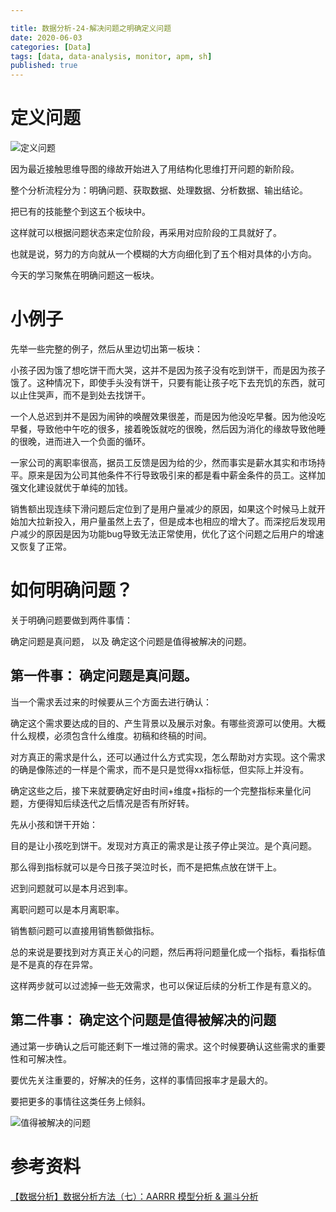 ```yaml
---

title: 数据分析-24-解决问题之明确定义问题
date: 2020-06-03
categories: [Data]
tags: [data, data-analysis, monitor, apm, sh]
published: true
---
```


# 定义问题

![定义问题](https://pic2.zhimg.com/v2-c95205890f116086b3ebe0f8ec2bf0cb_1440w.jpg?source=172ae18b)

因为最近接触思维导图的缘故开始进入了用结构化思维打开问题的新阶段。

整个分析流程分为：明确问题、获取数据、处理数据、分析数据、输出结论。

把已有的技能整个到这五个板块中。

这样就可以根据问题状态来定位阶段，再采用对应阶段的工具就好了。

也就是说，努力的方向就从一个模糊的大方向细化到了五个相对具体的小方向。

今天的学习聚焦在明确问题这一板块。

# 小例子

先举一些完整的例子，然后从里边切出第一板块：

小孩子因为饿了想吃饼干而大哭，这并不是因为孩子没有吃到饼干，而是因为孩子饿了。这种情况下，即使手头没有饼干，只要有能让孩子吃下去充饥的东西，就可以止住哭声，而不是到处去找饼干。

一个人总迟到并不是因为闹钟的唤醒效果很差，而是因为他没吃早餐。因为他没吃早餐，导致他中午吃的很多，接着晚饭就吃的很晚，然后因为消化的缘故导致他睡的很晚，进而进入一个负面的循环。

一家公司的离职率很高，据员工反馈是因为给的少，然而事实是薪水其实和市场持平。原来是因为公司其他条件不行导致吸引来的都是看中薪金条件的员工。这样加强文化建设就优于单纯的加钱。

销售额出现连续下滑问题后定位到了是用户量减少的原因，如果这个时候马上就开始加大拉新投入，用户量虽然上去了，但是成本也相应的增大了。而深挖后发现用户减少的原因是因为功能bug导致无法正常使用，优化了这个问题之后用户的增速又恢复了正常。

# 如何明确问题？

关于明确问题要做到两件事情：

确定问题是真问题， 以及 确定这个问题是值得被解决的问题。

## 第一件事： 确定问题是真问题。

当一个需求丢过来的时候要从三个方面去进行确认：

确定这个需求要达成的目的、产生背景以及展示对象。有哪些资源可以使用。大概什么规模，必须包含什么维度。初稿和终稿的时间。 

对方真正的需求是什么，还可以通过什么方式实现，怎么帮助对方实现。这个需求的确是像陈述的一样是个需求，而不是只是觉得xx指标低，但实际上并没有。

确定这些之后，接下来就要确定好由时间+维度+指标的一个完整指标来量化问题，方便得知后续迭代之后情况是否有所好转。

先从小孩和饼干开始：

目的是让小孩吃到饼干。发现对方真正的需求是让孩子停止哭泣。是个真问题。

那么得到指标就可以是今日孩子哭泣时长，而不是把焦点放在饼干上。

迟到问题就可以是本月迟到率。

离职问题可以是本月离职率。

销售额问题可以直接用销售额做指标。

总的来说是要找到对方真正关心的问题，然后再将问题量化成一个指标，看指标值是不是真的存在异常。

这样两步就可以过滤掉一些无效需求，也可以保证后续的分析工作是有意义的。

## 第二件事： 确定这个问题是值得被解决的问题

通过第一步确认之后可能还剩下一堆过筛的需求。这个时候要确认这些需求的重要性和可解决性。

要优先关注重要的，好解决的任务，这样的事情回报率才是最大的。

要把更多的事情往这类任务上倾斜。

![值得被解决的问题](https://pic2.zhimg.com/80/v2-1f7155dee9d321ad1d8d2f7dce0d35e9_720w.jpg)

# 参考资料

[【数据分析】数据分析方法（七）：AARRR 模型分析 & 漏斗分析](https://blog.csdn.net/be_racle/article/details/125221528)

